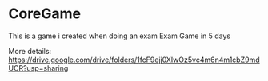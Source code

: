 # CoreGame
This is a game i created when doing an exam
Exam Game in 5 days

More details: 
https://drive.google.com/drive/folders/1fcF9ejj0XIwOz5vc4m6n4m1cbZ9mdUCR?usp=sharing

